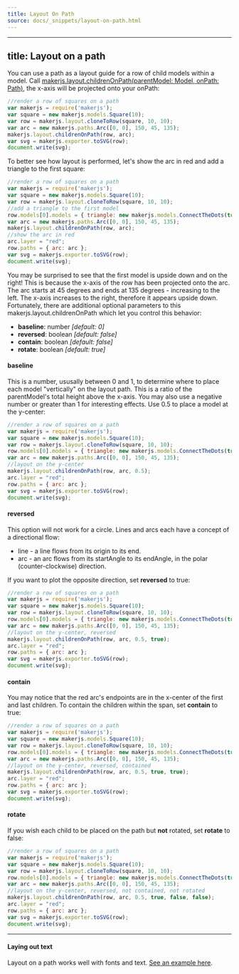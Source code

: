 ```yaml
---
title: Layout On Path
source: docs/_snippets/layout-on-path.html
---
```


---
title: Layout on a path
---
You can use a path as a layout guide for a row of child models within a model.
Call [makerjs.layout.childrenOnPath(parentModel: Model, onPath: Path)](/docs/api/modules/makerjs.layout.html#childrenonpath),
the x-axis will be projected onto your onPath:
```javascript
//render a row of squares on a path
var makerjs = require('makerjs');
var square = new makerjs.models.Square(10);
var row = makerjs.layout.cloneToRow(square, 10, 10);
var arc = new makerjs.paths.Arc([0, 0], 150, 45, 135);
makerjs.layout.childrenOnPath(row, arc);
var svg = makerjs.exporter.toSVG(row);
document.write(svg);
```
To better see how layout is performed, let's show the arc in red and add a triangle to the first square:
```javascript
//render a row of squares on a path
var makerjs = require('makerjs');
var square = new makerjs.models.Square(10);
var row = makerjs.layout.cloneToRow(square, 10, 10);
//add a triangle to the first model
row.models[0].models = { triangle: new makerjs.models.ConnectTheDots(true, [ [5, 8], [2, 2], [8, 2] ]) };
var arc = new makerjs.paths.Arc([0, 0], 150, 45, 135);
makerjs.layout.childrenOnPath(row, arc);
//show the arc in red
arc.layer = "red";
row.paths = { arc: arc };
var svg = makerjs.exporter.toSVG(row);
document.write(svg);
```
You may be surprised to see that the first model is upside down and on the right!
This is because the x-axis of the row has been projected onto the arc. The arc starts at 45 degrees and ends at 135 degrees - increasing to the left. The x-axis increases to the right, therefore it appears upside down.
Fortunately, there are additional optional parameters to this makerjs.layout.childrenOnPath which let you control this behavior:

* **baseline**: number *[default: 0]*
* **reversed**: boolean *[default: false]*
* **contain**: boolean *[default: false]*
* **rotate**: boolean *[default: true]*

#### baseline

This is a number, ususally between 0 and 1, to determine where to place each model "vertically" on the layout path. This is a ratio of the parentModel's total height above the x-axis.
You may also use a negative number or greater than 1 for interesting effects. Use 0.5 to place a model at the y-center:
```javascript
//render a row of squares on a path
var makerjs = require('makerjs');
var square = new makerjs.models.Square(10);
var row = makerjs.layout.cloneToRow(square, 10, 10);
row.models[0].models = { triangle: new makerjs.models.ConnectTheDots(true, [ [5, 8], [2, 2], [8, 2] ]) };
var arc = new makerjs.paths.Arc([0, 0], 150, 45, 135);
//layout on the y-center
makerjs.layout.childrenOnPath(row, arc, 0.5);
arc.layer = "red";
row.paths = { arc: arc };
var svg = makerjs.exporter.toSVG(row);
document.write(svg);
```

#### reversed

This option will not work for a circle. Lines and arcs each have a concept of a directional flow:

* line - a line flows from its origin to its end.
* arc - an arc flows from its startAngle to its endAngle, in the polar (counter-clockwise) direction.

If you want to plot the opposite direction, set **reversed** to true:
```javascript
//render a row of squares on a path
var makerjs = require('makerjs');
var square = new makerjs.models.Square(10);
var row = makerjs.layout.cloneToRow(square, 10, 10);
row.models[0].models = { triangle: new makerjs.models.ConnectTheDots(true, [ [5, 8], [2, 2], [8, 2] ]) };
var arc = new makerjs.paths.Arc([0, 0], 150, 45, 135);
//layout on the y-center, reversed
makerjs.layout.childrenOnPath(row, arc, 0.5, true);
arc.layer = "red";
row.paths = { arc: arc };
var svg = makerjs.exporter.toSVG(row);
document.write(svg);
```

#### contain

You may notice that the red arc's endpoints are in the x-center of the first and last children.
To contain the children within the span, set **contain** to true:
```javascript
//render a row of squares on a path
var makerjs = require('makerjs');
var square = new makerjs.models.Square(10);
var row = makerjs.layout.cloneToRow(square, 10, 10);
row.models[0].models = { triangle: new makerjs.models.ConnectTheDots(true, [ [5, 8], [2, 2], [8, 2] ]) };
var arc = new makerjs.paths.Arc([0, 0], 150, 45, 135);
//layout on the y-center, reversed, contained
makerjs.layout.childrenOnPath(row, arc, 0.5, true, true);
arc.layer = "red";
row.paths = { arc: arc };
var svg = makerjs.exporter.toSVG(row);
document.write(svg);
```

#### rotate

If you wish each child to be placed on the path but **not** rotated, set **rotate** to false:
```javascript
//render a row of squares on a path
var makerjs = require('makerjs');
var square = new makerjs.models.Square(10);
var row = makerjs.layout.cloneToRow(square, 10, 10);
row.models[0].models = { triangle: new makerjs.models.ConnectTheDots(true, [ [5, 8], [2, 2], [8, 2] ]) };
var arc = new makerjs.paths.Arc([0, 0], 150, 45, 135);
//layout on the y-center, reversed, not contained, not rotated
makerjs.layout.childrenOnPath(row, arc, 0.5, true, false, false);
arc.layer = "red";
row.paths = { arc: arc };
var svg = makerjs.exporter.toSVG(row);
document.write(svg);
```


---

#### Laying out text

Layout on a path works well with fonts and text. [See an example here](/playground/?script=text-on-path).
